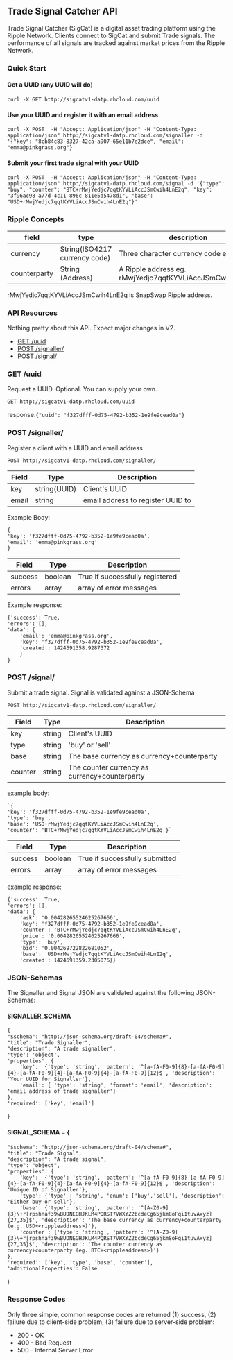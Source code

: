 ## Trade Signal Catcher API
Trade Signal Catcher (SigCat) is a digital asset trading platform using the Ripple Network. Clients connect to SigCat and submit Trade signals. The performance of all signals are tracked against market prices from the Ripple Network.

### Quick Start
#### Get a UUID (any UUID will do)
```terminal
curl -X GET http://sigcatv1-datp.rhcloud.com/uuid
```

#### Use your UUID and register it with an email address
```terminal
curl -X POST  -H "Accept: Application/json" -H "Content-Type: application/json" http://sigcatv1-datp.rhcloud.com/signaller -d '{"key": "8cb84c83-8327-42ca-a907-65e11b7e2dce", "email": "emma@pinkgrass.org"}'
```

#### Submit your first trade signal with your UUID
```terminal
curl -X POST  -H "Accept: Application/json" -H "Content-Type: application/json" http://sigcatv1-datp.rhcloud.com/signal -d '{"type": "buy", "counter": "BTC+rMwjYedjc7qqtKYVLiAccJSmCwih4LnE2q", "key": "3f96ac98-a77d-4c11-896c-811e5d5478d1", "base": "USD+rMwjYedjc7qqtKYVLiAccJSmCwih4LnE2q"}'
```

### Ripple Concepts
| field | type | description |
|---|---|---|
| currency	| String(ISO4217 currency code)	| Three character currency code eg. USD |
| counterparty | String (Address) | A Ripple address eg. rMwjYedjc7qqtKYVLiAccJSmCwih4LnE2q |

rMwjYedjc7qqtKYVLiAccJSmCwih4LnE2q is SnapSwap Ripple address. 

### API Resources
Nothing pretty about this API. Expect major changes in V2.
  - [GET /uuid](#uuid)
  - [POST /signaller/](#post-signaller)
  - [POST /signal/](#post-signal)

### GET /uuid
Request a UUID. Optional. You can supply your own.

`GET http://sigcatv1-datp.rhcloud.com/uuid`

response:`{"uuid": "f327dfff-0d75-4792-b352-1e9fe9cead0a"}`

### POST /signaller/
Register a client with a UUID and email address

`POST http://sigcatv1-datp.rhcloud.com/signaller/`

| Field        | Type           | Description  |
| ------------- |-------------| -----|
| key      | string(UUID) | Client's UUID |
| email      | string | email address to register UUID to       |

Example Body:

    {
    'key': 'f327dfff-0d75-4792-b352-1e9fe9cead0a',
    'email': 'emma@pinkgrass.org'
    }

| Field        | Type           | Description  |
| ------------- |-------------| -----|
| success      | boolean | True if successfully registered |
| errors      | array | array of error messages       |

Example response:

    {'success': True,
    'errors': [],
    'data': {
        'email': 'emma@pinkgrass.org',
        'key': 'f327dfff-0d75-4792-b352-1e9fe9cead0a',
        'created': 1424691358.9287372
        }
    }

### POST /signal/
Submit a trade signal. Signal is validated against a JSON-Schema

`POST http://sigcatv1-datp.rhcloud.com/signaller/`

| Field        | Type           | Description  |
| ------------- |-------------| -----|
| key      | string | Client's UUID |
| type      | string | 'buy' or 'sell'       |
| base | string      | The base currency as currency+counterparty|
| counter | string      | The counter currency as currency+counterparty |

example body:

    `{
    'key': 'f327dfff-0d75-4792-b352-1e9fe9cead0a',
    'type': 'buy',
    'base': 'USD+rMwjYedjc7qqtKYVLiAccJSmCwih4LnE2q', 
    'counter': 'BTC+rMwjYedjc7qqtKYVLiAccJSmCwih4LnE2q'}`

| Field        | Type           | Description  |
| ------------- |-------------| -----|
| success      | boolean | True if successfully submitted |
| errors      | array | array of error messages       |

example response: 

    {'success': True,
    'errors': [],
    'data': {
        'ask': '0.00428265524625267666',
        'key': 'f327dfff-0d75-4792-b352-1e9fe9cead0a',
        'counter': 'BTC+rMwjYedjc7qqtKYVLiAccJSmCwih4LnE2q',
        'price': '0.00428265524625267666',
        'type': 'buy', 
        'bid': '0.004269722822681052', 
        'base': 'USD+rMwjYedjc7qqtKYVLiAccJSmCwih4LnE2q', 
        'created': 1424691359.2305076}}

### JSON-Schemas
The Signaller and Signal JSON are validated against the following JSON-Schemas:

#### SIGNALLER_SCHEMA
    {
    "$schema": "http://json-schema.org/draft-04/schema#",
    "title": "Trade Signaller",
    "description": "A trade signaller",
    'type': 'object',
    'properties': {
        'key':  {'type': 'string', 'pattern': '^[a-fA-F0-9]{8}-[a-fA-F0-9]{4}-[a-fA-F0-9]{4}-[a-fA-F0-9]{4}-[a-fA-F0-9]{12}$', 'description': 'Your UUID for Signaller'},
        'email': { 'type': 'string', 'format': 'email', 'description': 'email address of trade signaller'}
    },
    'required': ['key', 'email']
}

#### SIGNAL_SCHEMA = {
    "$schema": "http://json-schema.org/draft-04/schema#",
    "title": "Trade Signal",
    "description": "A trade signal",
    "type": "object",
    'properties': {
        'key':  {'type': 'string', 'pattern': '^[a-fA-F0-9]{8}-[a-fA-F0-9]{4}-[a-fA-F0-9]{4}-[a-fA-F0-9]{4}-[a-fA-F0-9]{12}$', 'description': 'Unique ID of Signaller'},
        'type': {'type' : 'string', 'enum': ['buy','sell'], 'description': 'Either buy or sell'},
        'base': {'type': 'string', 'pattern': '^[A-Z0-9]{3}\+r[rpshnaf39wBUDNEGHJKLM4PQRST7VWXYZ2bcdeCg65jkm8oFqi1tuvAxyz]{27,35}$', 'description': 'The base currency as currency+counterparty (e.g. USD+<rippleaddress>)'},
        'counter': {'type': 'string', 'pattern': '^[A-Z0-9]{3}\+r[rpshnaf39wBUDNEGHJKLM4PQRST7VWXYZ2bcdeCg65jkm8oFqi1tuvAxyz]{27,35}$', 'description': 'The counter currency as currency+counterparty (eg. BTC+<rippleaddress>)'}
    },
    'required': ['key', 'type', 'base', 'counter'],
    'additionalProperties': False
}

### Response Codes
Only three simple, common response codes are returned (1) success, (2) failure due to client-side problem, (3) failure due to server-side problem:
* 200 - OK
* 400 - Bad Request
* 500 - Internal Server Error
